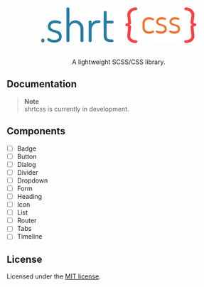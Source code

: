 <br />
<div align="center">
  <img src="https://raw.githubusercontent.com/jrson83/shrtcss/main/.github/assets/shrtcss-logo.png" alt="shrtcss Logo" />
</div>
<br />
<p align="center">A lightweight SCSS/CSS library.</p>

## Documentation

> **Note**  
> shrtcss is currently in development.

## Components

- [ ] Badge
- [ ] Button
- [ ] Dialog
- [ ] Divider
- [ ] Dropdown
- [ ] Form
- [ ] Heading
- [ ] Icon
- [ ] List
- [ ] Router
- [ ] Tabs
- [ ] Timeline

## License

Licensed under the [MIT license](https://github.com/jrson83/shrtcss/blob/main/LICENSE).

